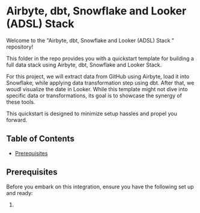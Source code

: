 # Airbyte, dbt, Snowflake and Looker (ADSL) Stack 

Welcome to the "Airbyte, dbt, Snowflake and Looker (ADSL) Stack " repository! 

This folder in the repo provides you with a quickstart template for building a full data stack using Airbyte, dbt, Snowflake and Looker Stack.


For this project, we will extract data from GitHub using Airbyte, load it into Snowflake, while applying data transformation step using dbt. After that, we woudl visualize the date in Looker. While this template might not dive into specific data or transformations, its goal is to showcase the synergy of these tools.

This quickstart is designed to minimize setup hassles and propel you forward.

## Table of Contents

- [Prerequisites](#prerequisites)

## Prerequisites

Before you embark on this integration, ensure you have the following set up and ready:

1.
